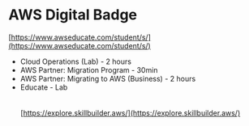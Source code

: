 # AWS Digital Badge

[https://www.awseducate.com/student/s/](https://www.awseducate.com/student/s/)

* Cloud Operations (Lab) - 2 hours
* AWS Partner: Migration Program - 30min
* AWS Partner: Migrating to AWS (Business) - 2 hours
* Educate - Lab\
  \
  \
  [https://explore.skillbuilder.aws/](https://explore.skillbuilder.aws/)
